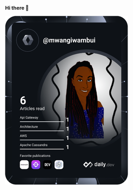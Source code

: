 ### Hi there 👋

<a href="https://app.daily.dev/mwangiwambui"><img src="https://github.com/mwangiwambui/mwangiwambui/blob/main/devcard.svg" width="400" alt="Mwangi Wambui's Dev Card"/></a>

<!--
**mwangiwambui/mwangiwambui** is a ✨ _special_ ✨ repository because its `README.md` (this file) appears on your GitHub profile.

Here are some ideas to get you started:

- 🔭 I’m currently working on ...
- 🌱 I’m currently learning ...
- 👯 I’m looking to collaborate on ...
- 🤔 I’m looking for help with ...
- 💬 Ask me about ...
- 📫 How to reach me: ...
- 😄 Pronouns: ...
- ⚡ Fun fact: ...
-->
